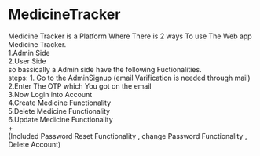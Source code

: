 # MedicineTracker
Medicine Tracker is a Platform Where There is 2 ways To use The Web app Medicine Tracker.<br/>
   1.Admin Side<br/>
   2.User Side <br/>
so bassically a Admin side have the following Fuctionalities.<br/>
steps:   1. Go to the AdminSignup  (email Varification is needed through mail) <br/>
         2.Enter The OTP which You got on the email<br/>
         3.Now Login into Account<br/>
         4.Create Medicine Functionality<br/>
         5.Delete Medicine Functionality<br/>
         6.Update Medicine Functionality<br/>
               +<br/>
          (Included  Password Reset Functionality ,  change Password Functionality , Delete Account)<br/>
                 
   
